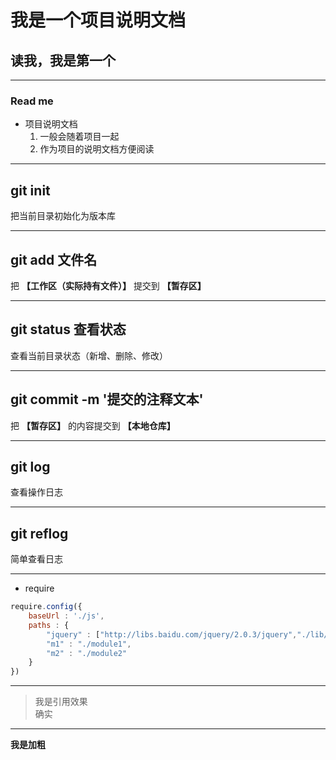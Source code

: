 # 我是一个项目说明文档
## 读我，我是第一个
---
### **Read me**
+ 项目说明文档
    1. 一般会随着项目一起
    2. 作为项目的说明文档方便阅读
---
## git init
把当前目录初始化为版本库

---
## git add 文件名
把 **【工作区（实际持有文件）】** 提交到 **【暂存区】**

---
## git status 查看状态
查看当前目录状态（新增、删除、修改）

---
## git commit -m '提交的注释文本'
把 **【暂存区】** 的内容提交到 **【本地仓库】**

---
## git log
查看操作日志

---
## git reflog
简单查看日志


***
- require
```js
require.config({
    baseUrl : './js',
    paths : {
        "jquery" : ["http://libs.baidu.com/jquery/2.0.3/jquery","./lib/jquery-2.1.4"],
        "m1" : "./module1",
        "m2" : "./module2"
    }
})
```
---

>我是引用效果 <br> 确实

---

**我是加粗**



